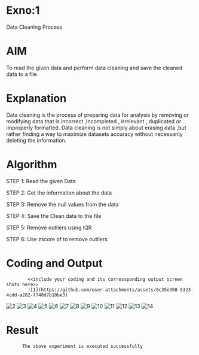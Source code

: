 # Exno:1
Data Cleaning Process

# AIM
To read the given data and perform data cleaning and save the cleaned data to a file.

# Explanation
Data cleaning is the process of preparing data for analysis by removing or modifying data that is incorrect ,incompleted , irrelevant , duplicated or improperly formatted. Data cleaning is not simply about erasing data ,but rather finding a way to maximize datasets accuracy without necessarily deleting the information.

# Algorithm
STEP 1: Read the given Data

STEP 2: Get the information about the data

STEP 3: Remove the null values from the data

STEP 4: Save the Clean data to the file

STEP 5: Remove outliers using IQR

STEP 6: Use zscore of to remove outliers

# Coding and Output
            <<include your coding and its corressponding output screen shots here>>
            ![1](https://github.com/user-attachments/assets/8c35e998-5323-4cdd-a282-f748d7b18be3)
![2](https://github.com/user-attachments/assets/aca97bf7-83b4-4080-bd59-18dea338eb20)
![3](https://github.com/user-attachments/assets/14c6d53c-e84c-4de8-bc34-8f35b6aff94e)
![4](https://github.com/user-attachments/assets/dc336241-f373-4eab-baad-e286e6fd6172)
![5](https://github.com/user-attachments/assets/a42c7d51-e14c-40fe-98d1-bf2bb1981063)
![6](https://github.com/user-attachments/assets/f502b41f-c66d-490e-9755-424c840c3c2e)
![7](https://github.com/user-attachments/assets/e4c0f9aa-5f21-4f7c-b76f-0cfc95d3c8ed)
![8](https://github.com/user-attachments/assets/454a3469-2ac2-4d75-ae55-9b11f9a958be)
![9](https://github.com/user-attachments/assets/bf3bc663-d4dc-4361-b7ff-7fa8614ca701)
![10](https://github.com/user-attachments/assets/48f1dd6d-beda-4360-a289-a12486998dba)
![11](https://github.com/user-attachments/assets/c45c2740-769c-4e0e-9805-fadece798d31)
![12](https://github.com/user-attachments/assets/8931801a-0eec-4d7b-a2f5-2c659bcf9815)
![13](https://github.com/user-attachments/assets/68e02f66-e827-4e87-968f-7040a59e9ac9)
![14](https://github.com/user-attachments/assets/fa8919c2-109e-4c64-a108-d8b43afec0db)
# Result
          The above experiment is executed successfully
